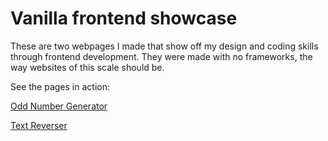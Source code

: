 # Vanilla frontend showcase
These are two webpages I made that show off my design and coding skills through frontend development. They were made with no frameworks, the way websites of this scale should be.

See the pages in action:

[Odd Number Generator](https://codyatwork.github.io/Vanilla-frontend-showcase/oddnumbergenerator.html)

[Text Reverser](https://codyatwork.github.io/Vanilla-frontend-showcase/textreverser.html)